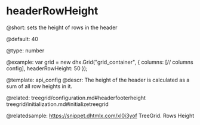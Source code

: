 headerRowHeight
=============

@short: 
sets the height of rows in the header


@default:
40


@type: number

@example: 
var grid = new dhx.Grid("grid_container", {
	columns: [// columns config],
	headerRowHeight: 50
});


@template:	api_config
@descr: 
The height of the header is calculated as a sum of all row heights in it.

@related: treegrid/configuration.md#headerfooterheight
treegrid/initialization.md#initializetreegrid

@relatedsample: https://snippet.dhtmlx.com/xl0i3yof	TreeGrid. Rows Height